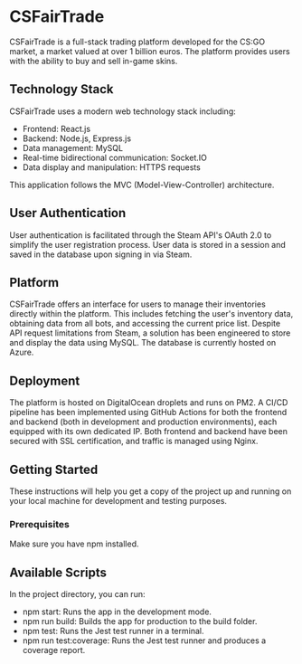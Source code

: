 # CSFairTrade

CSFairTrade is a full-stack trading platform developed for the CS:GO market, a market valued at over 1 billion euros. The platform provides users with the ability to buy and sell in-game skins.

## Technology Stack

CSFairTrade uses a modern web technology stack including:

- Frontend: React.js
- Backend: Node.js, Express.js
- Data management: MySQL
- Real-time bidirectional communication: Socket.IO
- Data display and manipulation: HTTPS requests

This application follows the MVC (Model-View-Controller) architecture.

## User Authentication

User authentication is facilitated through the Steam API's OAuth 2.0 to simplify the user registration process. User data is stored in a session and saved in the database upon signing in via Steam.

## Platform

CSFairTrade offers an interface for users to manage their inventories directly within the platform. This includes fetching the user's inventory data, obtaining data from all bots, and accessing the current price list. Despite API request limitations from Steam, a solution has been engineered to store and display the data using MySQL. The database is currently hosted on Azure.

## Deployment

The platform is hosted on DigitalOcean droplets and runs on PM2. A CI/CD pipeline has been implemented using GitHub Actions for both the frontend and backend (both in development and production environments), each equipped with its own dedicated IP. Both frontend and backend have been secured with SSL certification, and traffic is managed using Nginx.

## Getting Started

These instructions will help you get a copy of the project up and running on your local machine for development and testing purposes.

### Prerequisites

Make sure you have npm installed.

## Available Scripts

In the project directory, you can run:

- npm start: Runs the app in the development mode.
- npm run build: Builds the app for production to the build folder.
- npm test: Runs the Jest test runner in a terminal.
- npm run test:coverage: Runs the Jest test runner and produces a coverage report.